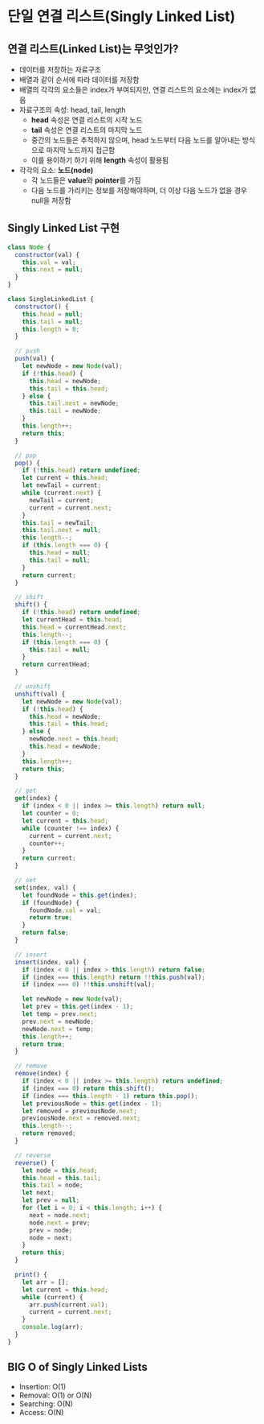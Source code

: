 # 단일 연결 리스트(Singly Linked List)

## 연결 리스트(Linked List)는 무엇인가?

- 데이터를 저장하는 자료구조
- 배열과 같이 순서에 따라 데이터를 저장함
- 배열의 각각의 요소들은 index가 부여되지만, 연결 리스트의 요소에는 index가 없음
- 자료구조의 속성: head, tail, length
  - **head** 속성은 연결 리스트의 시작 노드
  - **tail** 속성은 연결 리스트의 마지막 노드
  - 중간의 노드들은 추적하지 않으며, head 노드부터 다음 노드를 알아내는 방식으로 마지막 노드까지 접근함
  - 이를 용이하기 하기 위해 **length** 속성이 활용됨
- 각각의 요소: **노드(node)**
  - 각 노드들은 **value**와 **pointer**를 가짐
  - 다음 노드를 가리키는 정보를 저장해야하며, 더 이상 다음 노드가 없을 경우 null을 저장함

## Singly Linked List 구현

```js
class Node {
  constructor(val) {
    this.val = val;
    this.next = null;
  }
}

class SingleLinkedList {
  constructor() {
    this.head = null;
    this.tail = null;
    this.length = 0;
  }

  // push
  push(val) {
    let newNode = new Node(val);
    if (!this.head) {
      this.head = newNode;
      this.tail = this.head;
    } else {
      this.tail.next = newNode;
      this.tail = newNode;
    }
    this.length++;
    return this;
  }

  // pop
  pop() {
    if (!this.head) return undefined;
    let current = this.head;
    let newTail = current;
    while (current.next) {
      newTail = current;
      current = current.next;
    }
    this.tail = newTail;
    this.tail.next = null;
    this.length--;
    if (this.length === 0) {
      this.head = null;
      this.tail = null;
    }
    return current;
  }

  // shift
  shift() {
    if (!this.head) return undefined;
    let currentHead = this.head;
    this.head = currentHead.next;
    this.length--;
    if (this.length === 0) {
      this.tail = null;
    }
    return currentHead;
  }

  // unshift
  unshift(val) {
    let newNode = new Node(val);
    if (!this.head) {
      this.head = newNode;
      this.tail = this.head;
    } else {
      newNode.next = this.head;
      this.head = newNode;
    }
    this.length++;
    return this;
  }

  // get
  get(index) {
    if (index < 0 || index >= this.length) return null;
    let counter = 0;
    let current = this.head;
    while (counter !== index) {
      current = current.next;
      counter++;
    }
    return current;
  }

  // set
  set(index, val) {
    let foundNode = this.get(index);
    if (foundNode) {
      foundNode.val = val;
      return true;
    }
    return false;
  }

  // insert
  insert(index, val) {
    if (index < 0 || index > this.length) return false;
    if (index === this.length) return !!this.push(val);
    if (index === 0) !!this.unshift(val);

    let newNode = new Node(val);
    let prev = this.get(index - 1);
    let temp = prev.next;
    prev.next = newNode;
    newNode.next = temp;
    this.length++;
    return true;
  }

  // remove
  remove(index) {
    if (index < 0 || index >= this.length) return undefined;
    if (index === 0) return this.shift();
    if (index === this.length - 1) return this.pop();
    let previousNode = this.get(index - 1);
    let removed = previousNode.next;
    previousNode.next = removed.next;
    this.length--;
    return removed;
  }

  // reverse
  reverse() {
    let node = this.head;
    this.head = this.tail;
    this.tail = node;
    let next;
    let prev = null;
    for (let i = 0; i < this.length; i++) {
      next = node.next;
      node.next = prev;
      prev = node;
      node = next;
    }
    return this;
  }

  print() {
    let arr = [];
    let current = this.head;
    while (current) {
      arr.push(current.val);
      current = current.next;
    }
    console.log(arr);
  }
}
```

## BIG O of Singly Linked Lists

- Insertion: O(1)
- Removal: O(1) or O(N)
- Searching: O(N)
- Access: O(N)
